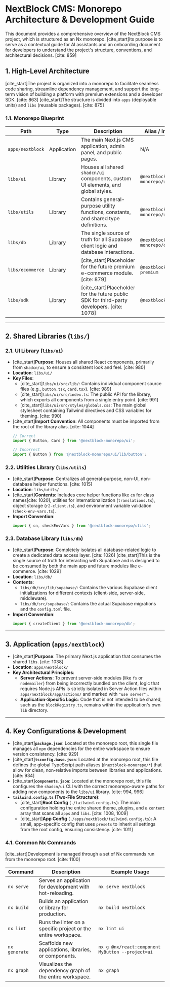 # NextBlock CMS: Monorepo Architecture & Development Guide

This document provides a comprehensive overview of the NextBlock CMS project, which is structured as an Nx monorepo. [cite_start]Its purpose is to serve as a contextual guide for AI assistants and an onboarding document for developers to understand the project's structure, conventions, and architectural decisions. [cite: 859]

## 1. High-Level Architecture

[cite_start]The project is organized into a monorepo to facilitate seamless code sharing, streamline dependency management, and support the long-term vision of building a platform with premium extensions and a developer SDK. [cite: 863] [cite_start]The structure is divided into `apps` (deployable units) and `libs` (reusable packages). [cite: 875]

### 1.1. Monorepo Blueprint

| Path             | Type        | Description                                                          | Alias / Import Path           |
| ---------------- | ----------- | -------------------------------------------------------------------- | ----------------------------- |
| `apps/nextblock`   | Application | The main Next.js CMS application, admin panel, and public pages.     | N/A                           |
| `libs/ui`          | Library     | Houses all shared `shadcn/ui` components, custom UI elements, and global styles. | `@nextblock-monorepo/ui`      |
| `libs/utils`       | Library     | Contains general-purpose utility functions, constants, and shared type definitions. | `@nextblock-monorepo/utils`   |
| `libs/db`          | Library     | The single source of truth for all Supabase client logic and database interactions. | `@nextblock-monorepo/db`      |
| `libs/ecommerce`   | Library     | [cite_start]Placeholder for the future premium e-commerce module. [cite: 879]         | `@nextblock/ecommerce-premium`|
| `libs/sdk`         | Library     | [cite_start]Placeholder for the future public SDK for third-party developers. [cite: 1078] | `@nextblock/sdk`              |

---
## 2. Shared Libraries (`libs/`)

### 2.1. UI Library (`libs/ui`)

* [cite_start]**Purpose**: Houses all shared React components, primarily from `shadcn/ui`, to ensure a consistent look and feel. [cite: 980]
* **Location**: `libs/ui/`
* **Key Files**:
    * [cite_start]`libs/ui/src/lib/`: Contains individual component source files (e.g., `button.tsx`, `card.tsx`). [cite: 989]
    * [cite_start]`libs/ui/src/index.ts`: The public API for the library, which exports all components from a single entry point. [cite: 991]
    * [cite_start]`libs/ui/src/styles/globals.css`: The main global stylesheet containing Tailwind directives and CSS variables for theming. [cite: 990]
* [cite_start]**Import Convention**: All components must be imported from the root of the library alias. [cite: 1044]
    ```typescript
    // Correct
    import { Button, Card } from '@nextblock-monorepo/ui';

    // Incorrect
    import { Button } from '@nextblock-monorepo/ui/lib/button';
    ```

### 2.2. Utilities Library (`libs/utils`)

* [cite_start]**Purpose**: Centralizes all general-purpose, non-UI, non-database helper functions. [cite: 1015]
* **Location**: `libs/utils/`
* [cite_start]**Contents**: Includes core helper functions like `cn` for class names[cite: 1020], utilities for internationalization (`translations.ts`), object storage (`r2-client.ts`), and environment variable validation (`check-env-vars.ts`).
* **Import Convention**:
    ```typescript
    import { cn, checkEnvVars } from '@nextblock-monorepo/utils';
    ```

### 2.3. Database Library (`libs/db`)

* [cite_start]**Purpose**: Completely isolates all database-related logic to create a dedicated data access layer. [cite: 1026] [cite_start]This is the single source of truth for interacting with Supabase and is designed to be consumed by both the main app and future modules like e-commerce. [cite: 1029]
* **Location**: `libs/db/`
* **Contents**:
    * `libs/db/src/lib/supabase/`: Contains the various Supabase client initializations for different contexts (client-side, server-side, middleware).
    * `libs/db/src/supabase/`: Contains the actual Supabase migrations and the `config.toml` file.
* **Import Convention**:
    ```typescript
    import { createClient } from '@nextblock-monorepo/db';
    ```

---
## 3. Application (`apps/nextblock`)

* [cite_start]**Purpose**: The primary Next.js application that consumes the shared `libs`. [cite: 1038]
* **Location**: `apps/nextblock/`
* **Key Architectural Principles**:
    * **Server Actions**: To prevent server-side modules (like `fs` or `nodemailer`) from being incorrectly bundled on the client, logic that requires Node.js APIs is strictly isolated in Server Action files within `apps/nextblock/app/actions/` and marked with `"use server";`.
    * **Application-Specific Logic**: Code that is not intended to be shared, such as the `blockRegistry.ts`, remains within the application's own `lib` directory.

---
## 4. Key Configurations & Development

* [cite_start]**`package.json`**: Located at the monorepo root, this single file manages all `npm` dependencies for the entire workspace to ensure version consistency. [cite: 929]
* [cite_start]**`tsconfig.base.json`**: Located at the monorepo root, this file defines the global TypeScript path aliases (`@nextblock-monorepo/*`) that allow for clean, non-relative imports between libraries and applications. [cite: 934]
* [cite_start]**`components.json`**: Located at the monorepo root, this file configures the `shadcn/ui` CLI with the correct monorepo-aware paths for adding new components to the `libs/ui` library. [cite: 994, 996]
* **`tailwind.config.ts` (Two-File Structure)**:
    * [cite_start]**Root Config** (`./tailwind.config.ts`): The main configuration holding the entire shared theme, plugins, and a `content` array that scans all `apps` and `libs`. [cite: 1008, 1009]
    * [cite_start]**App Config** (`./apps/nextblock/tailwind.config.ts`): A small, app-specific config that uses `presets` to inherit all settings from the root config, ensuring consistency. [cite: 1011]

### 4.1. Common Nx Commands

[cite_start]Development is managed through a set of Nx commands run from the monorepo root. [cite: 1100]

| Command      | Description                                              | Example Usage                                      |
| ------------ | -------------------------------------------------------- | -------------------------------------------------- |
| `nx serve`     | Serves an application for development with hot-reloading.  | `nx serve nextblock`                               |
| `nx build`     | Builds an application or library for production.         | `nx build nextblock`                               |
| `nx lint`      | Runs the linter on a specific project or the entire workspace. | `nx lint ui`                                       |
| `nx generate`  | Scaffolds new applications, libraries, or components.     | `nx g @nx/react:component MyButton --project=ui` |
| `nx graph`     | Visualizes the dependency graph of the entire workspace. | `nx graph`                                         |